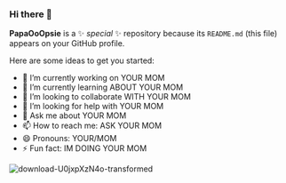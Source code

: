 ### Hi there 👋


**PapaOoOpsie** is a ✨ _special_ ✨ repository because its `README.md` (this file) appears on your GitHub profile.

Here are some ideas to get you started:

- 🔭 I’m currently working on YOUR MOM
- 🌱 I’m currently learning ABOUT YOUR MOM
- 👯 I’m looking to collaborate WITH YOUR MOM
- 🤔 I’m looking for help with YOUR MOM
- 💬 Ask me about YOUR MOM
- 📫 How to reach me: ASK YOUR MOM
- 😄 Pronouns: YOUR/MOM
- ⚡ Fun fact: IM DOING YOUR MOM

![download-U0jxpXzN4o-transformed](https://github.com/PapaOoOpsie/PapaOoOpsie/assets/89408901/64631da7-8ae1-4962-a274-93902e56bb3a)


